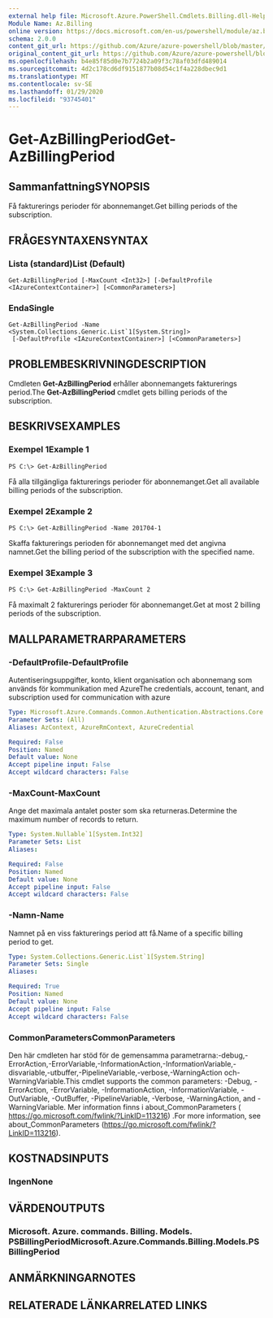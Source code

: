 ```yaml
---
external help file: Microsoft.Azure.PowerShell.Cmdlets.Billing.dll-Help.xml
Module Name: Az.Billing
online version: https://docs.microsoft.com/en-us/powershell/module/az.billing/get-azbillingperiod
schema: 2.0.0
content_git_url: https://github.com/Azure/azure-powershell/blob/master/src/Billing/Billing/help/Get-AzBillingPeriod.md
original_content_git_url: https://github.com/Azure/azure-powershell/blob/master/src/Billing/Billing/help/Get-AzBillingPeriod.md
ms.openlocfilehash: b4e85f85d0e7b7724b2a09f3c78af03dfd489014
ms.sourcegitcommit: 4d2c178cd6df9151877b08d54c1f4a228dbec9d1
ms.translationtype: MT
ms.contentlocale: sv-SE
ms.lasthandoff: 01/29/2020
ms.locfileid: "93745401"
---
```

# <span data-ttu-id="d8e3f-101">Get-AzBillingPeriod</span><span class="sxs-lookup"><span data-stu-id="d8e3f-101">Get-AzBillingPeriod</span></span>

## <span data-ttu-id="d8e3f-102">Sammanfattning</span><span class="sxs-lookup"><span data-stu-id="d8e3f-102">SYNOPSIS</span></span>
<span data-ttu-id="d8e3f-103">Få fakturerings perioder för abonnemanget.</span><span class="sxs-lookup"><span data-stu-id="d8e3f-103">Get billing periods of the subscription.</span></span>

## <span data-ttu-id="d8e3f-104">FRÅGESYNTAXEN</span><span class="sxs-lookup"><span data-stu-id="d8e3f-104">SYNTAX</span></span>

### <span data-ttu-id="d8e3f-105">Lista (standard)</span><span class="sxs-lookup"><span data-stu-id="d8e3f-105">List (Default)</span></span>
```
Get-AzBillingPeriod [-MaxCount <Int32>] [-DefaultProfile <IAzureContextContainer>] [<CommonParameters>]
```

### <span data-ttu-id="d8e3f-106">Enda</span><span class="sxs-lookup"><span data-stu-id="d8e3f-106">Single</span></span>
```
Get-AzBillingPeriod -Name <System.Collections.Generic.List`1[System.String]>
 [-DefaultProfile <IAzureContextContainer>] [<CommonParameters>]
```

## <span data-ttu-id="d8e3f-107">PROBLEMBESKRIVNING</span><span class="sxs-lookup"><span data-stu-id="d8e3f-107">DESCRIPTION</span></span>
<span data-ttu-id="d8e3f-108">Cmdleten **Get-AzBillingPeriod** erhåller abonnemangets fakturerings period.</span><span class="sxs-lookup"><span data-stu-id="d8e3f-108">The **Get-AzBillingPeriod** cmdlet gets billing periods of the subscription.</span></span>

## <span data-ttu-id="d8e3f-109">BESKRIVS</span><span class="sxs-lookup"><span data-stu-id="d8e3f-109">EXAMPLES</span></span>

### <span data-ttu-id="d8e3f-110">Exempel 1</span><span class="sxs-lookup"><span data-stu-id="d8e3f-110">Example 1</span></span>
```
PS C:\> Get-AzBillingPeriod
```

<span data-ttu-id="d8e3f-111">Få alla tillgängliga fakturerings perioder för abonnemanget.</span><span class="sxs-lookup"><span data-stu-id="d8e3f-111">Get all available billing periods of the subscription.</span></span>

### <span data-ttu-id="d8e3f-112">Exempel 2</span><span class="sxs-lookup"><span data-stu-id="d8e3f-112">Example 2</span></span>
```
PS C:\> Get-AzBillingPeriod -Name 201704-1
```

<span data-ttu-id="d8e3f-113">Skaffa fakturerings perioden för abonnemanget med det angivna namnet.</span><span class="sxs-lookup"><span data-stu-id="d8e3f-113">Get the billing period of the subscription with the specified name.</span></span>

### <span data-ttu-id="d8e3f-114">Exempel 3</span><span class="sxs-lookup"><span data-stu-id="d8e3f-114">Example 3</span></span>
```
PS C:\> Get-AzBillingPeriod -MaxCount 2
```

<span data-ttu-id="d8e3f-115">Få maximalt 2 fakturerings perioder för abonnemanget.</span><span class="sxs-lookup"><span data-stu-id="d8e3f-115">Get at most 2 billing periods of the subscription.</span></span>

## <span data-ttu-id="d8e3f-116">MALLPARAMETRAR</span><span class="sxs-lookup"><span data-stu-id="d8e3f-116">PARAMETERS</span></span>

### <span data-ttu-id="d8e3f-117">-DefaultProfile</span><span class="sxs-lookup"><span data-stu-id="d8e3f-117">-DefaultProfile</span></span>
<span data-ttu-id="d8e3f-118">Autentiseringsuppgifter, konto, klient organisation och abonnemang som används för kommunikation med Azure</span><span class="sxs-lookup"><span data-stu-id="d8e3f-118">The credentials, account, tenant, and subscription used for communication with azure</span></span>

```yaml
Type: Microsoft.Azure.Commands.Common.Authentication.Abstractions.Core.IAzureContextContainer
Parameter Sets: (All)
Aliases: AzContext, AzureRmContext, AzureCredential

Required: False
Position: Named
Default value: None
Accept pipeline input: False
Accept wildcard characters: False
```

### <span data-ttu-id="d8e3f-119">-MaxCount</span><span class="sxs-lookup"><span data-stu-id="d8e3f-119">-MaxCount</span></span>
<span data-ttu-id="d8e3f-120">Ange det maximala antalet poster som ska returneras.</span><span class="sxs-lookup"><span data-stu-id="d8e3f-120">Determine the maximum number of records to return.</span></span>

```yaml
Type: System.Nullable`1[System.Int32]
Parameter Sets: List
Aliases:

Required: False
Position: Named
Default value: None
Accept pipeline input: False
Accept wildcard characters: False
```

### <span data-ttu-id="d8e3f-121">-Namn</span><span class="sxs-lookup"><span data-stu-id="d8e3f-121">-Name</span></span>
<span data-ttu-id="d8e3f-122">Namnet på en viss fakturerings period att få.</span><span class="sxs-lookup"><span data-stu-id="d8e3f-122">Name of a specific billing period to get.</span></span>

```yaml
Type: System.Collections.Generic.List`1[System.String]
Parameter Sets: Single
Aliases:

Required: True
Position: Named
Default value: None
Accept pipeline input: False
Accept wildcard characters: False
```

### <span data-ttu-id="d8e3f-123">CommonParameters</span><span class="sxs-lookup"><span data-stu-id="d8e3f-123">CommonParameters</span></span>
<span data-ttu-id="d8e3f-124">Den här cmdleten har stöd för de gemensamma parametrarna:-debug,-ErrorAction,-ErrorVariable,-InformationAction,-InformationVariable,-disvariable,-utbuffer,-PipelineVariable,-verbose,-WarningAction och-WarningVariable.</span><span class="sxs-lookup"><span data-stu-id="d8e3f-124">This cmdlet supports the common parameters: -Debug, -ErrorAction, -ErrorVariable, -InformationAction, -InformationVariable, -OutVariable, -OutBuffer, -PipelineVariable, -Verbose, -WarningAction, and -WarningVariable.</span></span> <span data-ttu-id="d8e3f-125">Mer information finns i about_CommonParameters ( https://go.microsoft.com/fwlink/?LinkID=113216) .</span><span class="sxs-lookup"><span data-stu-id="d8e3f-125">For more information, see about_CommonParameters (https://go.microsoft.com/fwlink/?LinkID=113216).</span></span>

## <span data-ttu-id="d8e3f-126">KOSTNADS</span><span class="sxs-lookup"><span data-stu-id="d8e3f-126">INPUTS</span></span>

### <span data-ttu-id="d8e3f-127">Ingen</span><span class="sxs-lookup"><span data-stu-id="d8e3f-127">None</span></span>

## <span data-ttu-id="d8e3f-128">VÄRDEN</span><span class="sxs-lookup"><span data-stu-id="d8e3f-128">OUTPUTS</span></span>

### <span data-ttu-id="d8e3f-129">Microsoft. Azure. commands. Billing. Models. PSBillingPeriod</span><span class="sxs-lookup"><span data-stu-id="d8e3f-129">Microsoft.Azure.Commands.Billing.Models.PSBillingPeriod</span></span>

## <span data-ttu-id="d8e3f-130">ANMÄRKNINGAR</span><span class="sxs-lookup"><span data-stu-id="d8e3f-130">NOTES</span></span>

## <span data-ttu-id="d8e3f-131">RELATERADE LÄNKAR</span><span class="sxs-lookup"><span data-stu-id="d8e3f-131">RELATED LINKS</span></span>
